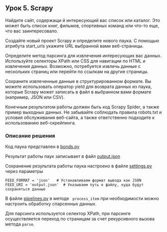 ## Урок 5. Scrapy

Найдите сайт, содержащи й интересующий вас список или каталог. Это может быть список книг, фильмов, спортивных
команд или что-то еще, что вас заинтересовало.

Создайте новый проект Scrapy и определите нового паука. С помощью атрибута start_urls укажите URL выбранной 
вами веб-страницы.

Определите метод парсинга для извлечения интересующих вас данных. Используйте селекторы XPath или CSS для 
навигации по HTML и извлечения данных. Возможно, потребуется извлечь данные с нескольких страниц или перейти
по ссылкам на другие страницы.

Сохраните извлеченные данные в структурированном формате. Вы можете использовать оператор yield для возврата
данных из паука, которые Scrapy может записать в файл в выбранном вами формате (например, JSON или CSV).

Конечным результатом работы должен быть код Scrapy Spider, а также пример выходных данных. Не забывайте
соблюдать правила robots.txt и условия обслуживания веб-сайта, а также ответственно подходите к использованию
веб-скрейпинга.

### Описание решения

Код паука представлен в [bonds.py](bondsparcer%2Fspiders%2Fbonds.py)

Результат работы паук записывает в файл [output.json](bondsparcer%2Foutput.json)

Сохранение результата работы паука настроено в файле [settings.py](bondsparcer%2Fsettings.py) через параметры

```commandline
FEED_FORMAT = 'json'   # Устанавливаем формат вывода как JSON
FEED_URI = 'output.json'  # Указываем путь к файлу, куда будут сохраняться данные
```
В файле [pipelines.py](bondsparcer%2Fpipelines.py) в методе ` process_item` при необходимости можно настроить обработку 
спарсенных данных.

Для парсинга используется селектор XPath, при парсинге осуществляется переход по страницам за счет рекурсивного вызова 
метода `parse`.  